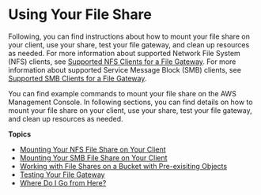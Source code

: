 # Using Your File Share<a name="getting-started-use-fileshare"></a>

Following, you can find instructions about how to mount your file share on your client, use your share, test your file gateway, and clean up resources as needed\. For more information about supported Network File System \(NFS\) clients, see [Supported NFS Clients for a File Gateway](Requirements.md#requirements-nfs-clients)\. For more information about supported Service Message Block \(SMB\) clients, see [Supported SMB Clients for a File Gateway](Requirements.md#requirements-smb-versions)\. 

You can find example commands to mount your file share on the AWS Management Console\. In following sections, you can find details on how to mount your file share on your client, use your share, test your file gateway, and clean up resources as needed\.

**Topics**
+ [Mounting Your NFS File Share on Your Client](GettingStartedAccessFileShare.md)
+ [Mounting Your SMB File Share on Your Client](using-smb-fileshare.md)
+ [Working with File Shares on a Bucket with Pre\-exisiting Objects](FileSharePrexistingObjects.md)
+ [Testing Your File Gateway](GettingStartedTestFileShare.md)
+ [Where Do I Go from Here?](GettingStartedWhatsNextStep3File.md)
